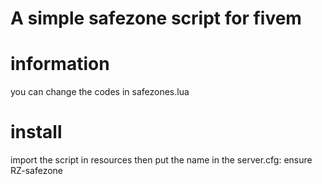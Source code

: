 # A simple safezone script for fivem

# information
you can change the codes in safezones.lua

# install
import the script in resources
then put the name in the server.cfg: ensure RZ-safezone